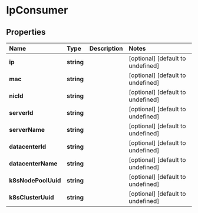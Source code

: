 # IpConsumer

## Properties

| Name | Type | Description | Notes |
| :--- | :--- | :--- | :--- |
| **ip** | **string** |  | \[optional\] \[default to undefined\] |
| **mac** | **string** |  | \[optional\] \[default to undefined\] |
| **nicId** | **string** |  | \[optional\] \[default to undefined\] |
| **serverId** | **string** |  | \[optional\] \[default to undefined\] |
| **serverName** | **string** |  | \[optional\] \[default to undefined\] |
| **datacenterId** | **string** |  | \[optional\] \[default to undefined\] |
| **datacenterName** | **string** |  | \[optional\] \[default to undefined\] |
| **k8sNodePoolUuid** | **string** |  | \[optional\] \[default to undefined\] |
| **k8sClusterUuid** | **string** |  | \[optional\] \[default to undefined\] |


